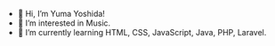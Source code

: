 - 👋 Hi, I’m Yuma Yoshida!
- 👀 I’m interested in Music.
- 🌱 I’m currently learning HTML, CSS, JavaScript, Java, PHP, Laravel.

<!---
yoshida-github/yoshida-github is a ✨ special ✨ repository because its `README.md` (this file) appears on your GitHub profile.
You can click the Preview link to take a look at your changes.
--->
